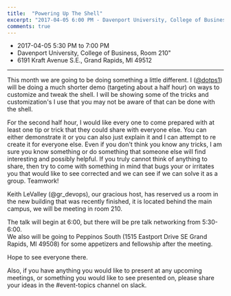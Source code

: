 ```yaml
---
title:  "Powering Up The Shell"
excerpt: "2017-04-05 6:00 PM - Davenport University, College of Business, Room 210"
comments: true
---
```


* 2017-04-05 5:30 PM to 7:00 PM
* Davenport University, College of Business, Room 210"
* 6191 Kraft Avenue S.E., Grand Rapids, MI 49512

---

This month we are going to be doing something a little different.  I ([@dotps1](https://dotps1.github.io/)) will be doing a much shorter demo (targeting about a half hour) on ways to customize and tweak the shell.  I will be showing some of the tricks and customization's I use that you may not be aware of that can be done with the shell.

For the second half hour, I would like every one to come prepared with at least one tip or trick that they could share with everyone else.  You can either demonstrate it or you can also just explain it and I can attempt to re create it for everyone else.  Even if you don't think you know any tricks, I am sure you know something or do something that someone else will find interesting and possibly helpful.  If you truly cannot think of anything to share, then try to come with something in mind that bugs your or irritates you that would like to see corrected and we can see if we can solve it as a group.  Teamwork!

Keith LeValley (@gr_devops), our gracious host, has reserved us a room in the new building that was recently finished, it is located behind the main campus, we will be meeting in room 210.

The talk will begin at 6:00, but there will be pre talk networking from 5:30-6:00.  
We also will be going to Peppinos South (1515 Eastport Drive SE Grand Rapids, MI 49508) for some appetizers and fellowship after the meeting.

Hope to see everyone there.

Also, if you have anything you would like to present at any upcoming meetings, or something you would like to see presented on, please share your ideas in the #event-topics channel on slack.
